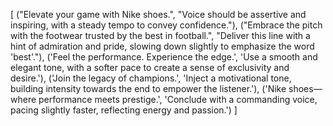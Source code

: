 [
  ("Elevate your game with Nike shoes.", "Voice should be assertive and inspiring, with a steady tempo to convey confidence."),
  ("Embrace the pitch with the footwear trusted by the best in football.", "Deliver this line with a hint of admiration and pride, slowing down slightly to emphasize the word 'best'."),
  ('Feel the performance. Experience the edge.', 'Use a smooth and elegant tone, with a softer pace to create a sense of exclusivity and desire.'),
  ('Join the legacy of champions.', 'Inject a motivational tone, building intensity towards the end to empower the listener.'),
  ('Nike shoes—where performance meets prestige.', 'Conclude with a commanding voice, pacing slightly faster, reflecting energy and passion.')
]